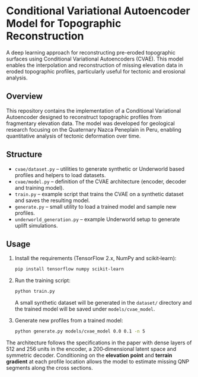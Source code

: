 # Conditional Variational Autoencoder Model for Topographic Reconstruction

A deep learning approach for reconstructing pre-eroded topographic surfaces using Conditional Variational Autoencoders (CVAE). This model enables the interpolation and reconstruction of missing elevation data in eroded topographic profiles, particularly useful for tectonic and erosional analysis.

## Overview

This repository contains the implementation of a Conditional Variational Autoencoder designed to reconstruct topographic profiles from fragmentary elevation data. The model was developed for geological research focusing on the Quaternary Nazca Peneplain in Peru, enabling quantitative analysis of tectonic deformation over time.

## Structure

- `cvae/dataset.py` – utilities to generate synthetic or Underworld based profiles and helpers to load datasets.
- `cvae/model.py` – definition of the CVAE architecture (encoder, decoder and training model).
- `train.py` – example script that trains the CVAE on a synthetic dataset and saves the resulting model.
- `generate.py` – small utility to load a trained model and sample new profiles.
- `underworld_generation.py` – example Underworld setup to generate uplift simulations.

## Usage

1. Install the requirements (TensorFlow 2.x, NumPy and scikit‑learn):
   ```bash
   pip install tensorflow numpy scikit-learn
   ```
2. Run the training script:
   ```bash
   python train.py
   ```
   A small synthetic dataset will be generated in the `dataset/` directory and
the trained model will be saved under `models/cvae_model`.

3. Generate new profiles from a trained model:
   ```bash
   python generate.py models/cvae_model 0.0 0.1 -n 5
   ```

The architecture follows the specifications in the paper with dense layers of
512 and 256 units in the encoder, a 200‑dimensional latent space and symmetric
decoder.  Conditioning on the **elevation point** and **terrain gradient** at
each profile location allows the model to estimate missing QNP segments along
the cross sections.
